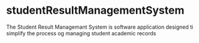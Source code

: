 # studentResultManagementSystem
The Student Result Managemant System is software application designed ti simplify the process og managing student academic records
